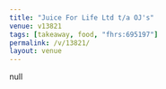 ```yaml
---
title: "Juice For Life Ltd t/a OJ's"
venue: v13821
tags: [takeaway, food, "fhrs:695197"]
permalink: /v/13821/
layout: venue
---
```

null
